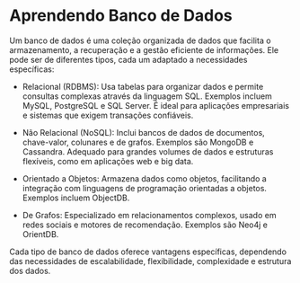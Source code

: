 # Aprendendo Banco de Dados

Um banco de dados é uma coleção organizada de dados que facilita o armazenamento, a recuperação e a gestão eficiente de informações. Ele pode ser de diferentes tipos, cada um adaptado a necessidades específicas:

* Relacional (RDBMS): Usa tabelas para organizar dados e permite consultas complexas através da linguagem SQL. Exemplos incluem MySQL, PostgreSQL e SQL Server. É ideal para aplicações empresariais e sistemas que exigem transações confiáveis.

* Não Relacional (NoSQL): Inclui bancos de dados de documentos, chave-valor, colunares e de grafos. Exemplos são MongoDB e Cassandra. Adequado para grandes volumes de dados e estruturas flexíveis, como em aplicações web e big data.

* Orientado a Objetos: Armazena dados como objetos, facilitando a integração com linguagens de programação orientadas a objetos. Exemplos incluem ObjectDB.

* De Grafos: Especializado em relacionamentos complexos, usado em redes sociais e motores de recomendação. Exemplos são Neo4j e OrientDB.

Cada tipo de banco de dados oferece vantagens específicas, dependendo das necessidades de escalabilidade, flexibilidade, complexidade e estrutura dos dados.